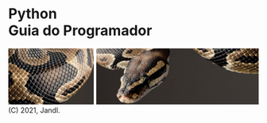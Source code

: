 # Python<br/>Guia do Programador

[![Python snake](images/repo-cover-opy1.png)](index.html)
(C) 2021, Jandl.
